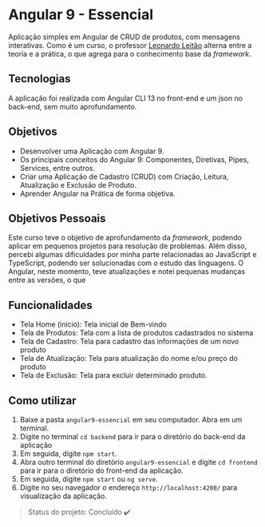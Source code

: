 # Angular 9 - Essencial

Aplicação simples em Angular de CRUD de produtos, com mensagens interativas. Como é um curso, o professor [Leonardo Leitão](ttps://github.com/leonardomleitao) alterna entre a teoria e a prática, o que agrega para o conhecimento base da *framework*.

## Tecnologias
A aplicação foi realizada com Angular CLI 13 no front-end e um json no back-end, sem muito aprofundamento. 

## Objetivos
- Desenvolver uma Aplicação com Angular 9.
- Os principais conceitos do Angular 9: Componentes, Diretivas, Pipes, Services, entre outros.
- Criar uma Aplicação de Cadastro (CRUD) com Criação, Leitura, Atualização e Exclusão de Produto.
- Aprender Angular na Prática de forma objetiva.

## Objetivos Pessoais
Este curso teve o objetivo de aprofundamento da *framework*, podendo aplicar em pequenos projetos para resolução de problemas. Além disso, percebi algumas dificuldades por minha parte relacionadas ao JavaScript e TypeScript, podendo ser solucionadas com o estudo das linguagens.
O Angular, neste momento, teve atualizações e notei pequenas mudanças entre as versões, o que 

## Funcionalidades
- Tela Home (início): Tela inicial de Bem-vindo
- Tela de Produtos: Tela com a lista de produtos cadastrados no sistema
- Tela de Cadastro: Tela para cadastro das informações de um novo produto
- Tela de Atualização: Tela para atualização do nome e/ou preço do produto
- Tela de Exclusão: Tela para excluir determinado produto.

## Como utilizar

1. Baixe a pasta `angular9-essencial` em seu computador. Abra em um terminal.
2. Digite no terminal `cd backend` para ir para o diretório do back-end da aplicação
3. Em seguida, digite `npm start`. 
4. Abra outro terminal do diretório `angular9-essencial` e digite `cd frontend` para ir para o diretório do front-end da aplicação.
5. Em seguida, digite `npm start` ou `ng serve`. 
6. Digite no seu navegador o endereço `http://localhost:4200/` para visualização da aplicação.
  
> Status do projeto: Concluído :heavy_check_mark:
